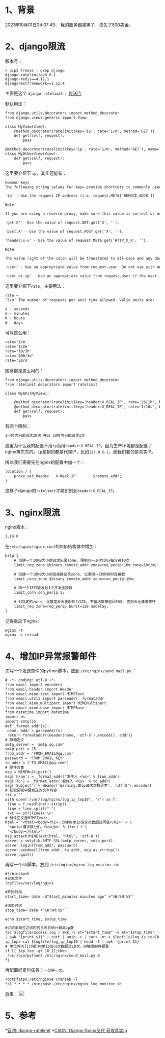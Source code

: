 # 1、背景
2021年10月01日04:07:49， 我的服务器被黑了，损失了800美金。

# 2、django限流
版本号：
```
> pip3 freeze | grep django
django-ratelimit==3.0.1
django-redis==4.12.1
djangorestframework==3.12.4
```
主要是这个 `django-ratelimit`： [传送门](https://django-ratelimit.readthedocs.io/en/stable/usage.html)

默认用法：
```dtd
from django.utils.decorators import method_decorator
from django.views.generic import View

class MyView(View):
    @method_decorator(ratelimit(key='ip', rate='1/m', method='GET'))
    def get(self, request):
        pass

@method_decorator(ratelimit(key='ip', rate='1/m', method='GET'), name='get')
class MyOtherView(View):
    def get(self, request):
        pass
```

这里要介绍下 `ip`，其实还能有：
```dtd
Common keys
The following string values for key= provide shortcuts to commonly used ratelimit keys:

'ip' - Use the request IP address (i.e. request.META['REMOTE_ADDR'])

Note

If you are using a reverse proxy, make sure this value is correct or use an appropriate header: value. See the security notes.

'get:X' - Use the value of request.GET.get('X', '').

'post:X' - Use the value of request.POST.get('X', '').

'header:x-x' - Use the value of request.META.get('HTTP_X_X', '').

Note

The value right of the colon will be translated to all-caps and any dashes will be replaced with underscores, e.g.: x-client-ip => X_CLIENT_IP.

'user' - Use an appropriate value from request.user. Do not use with unauthenticated users.

'user_or_ip' - Use an appropriate value from request.user if the user is authenticated, otherwise use request.META['REMOTE_ADDR'] (see the note above about reverse proxies).
```
这里要介绍下`rate`，主要用法：
```dtd
rate –
‘5/m’ The number of requests per unit time allowed. Valid units are:

s - seconds
m - minutes
h - hours
d - days
```
可以这么用：
```dtd
rate='1/m'
rate='1/2m'
rate='10/3h'
rate='100/3d'
rate='20/d'
```

国哥都是这么用的：
```dtd
from django.utils.decorators import method_decorator
from ratelimit.decorators import ratelimit

class MyAPI(MyView):

    @method_decorator(ratelimit(key='header:X_REAL_IP', rate='20/1h', block=True))
    @method_decorator(ratelimit(key='header:X_REAL_IP', rate='1/10s', block=True))
    def get(self, request):
        pass
```
有两个限制：
```dtd
1小时内只能请求20次 并且 10秒内只能请求1次
```

这里为什么我的配置不用`ip`而用`header:X_REAL_IP`，因为生产环境都是配置了nginx等东东的。`ip`拿到的都是代理IP，比如`127.0.0.1`，而我们要的是真实IP。

所以我们需要先在nginx的配置中加一个：
```dtd
location / {
    proxy_set_header   X-Real-IP        $remote_addr;
}
```
这样子django的`ratelimit`才能识别到`header:X_REAL_IP`。

# 3、nginx限流
nginx版本：
```dtd
1.14.0
```
在`/etc/nginx/nginx.conf`的http结构体中增加：
```dtd
http {
    # 创建一个10MB大小的请求记录zone, 限制同一IP的访问每分钟10次
    limit_req_zone $binary_remote_addr zone=req_perip:10m rate=10r/m;
    
    # 创建一个10MB大小的连接数记录zone, 记录同一IP的同时连接数
    limit_conn_zone $binary_remote_addr zone=con_perip:10m;
    
    # 同一个IP只能发起1个并发连接数
    limit_conn con_perip 1;
    
    # 对指定的zone, 设置突发余量限制为128, 不延迟直接返回503, 否则会让请求等待
    limit_req zone=req_perip burst=128 nodelay;
}
```
记得重启下nginx:
```dtd
nginx -t
nginx -s reload
```

# 4、增加IP异常报警邮件
先写一个发送邮件的python脚本，放到 `/etc/nginx/send_mail.py` ：
```dtd
# -*- coding: utf-8 -*-
from email import encoders
from email.header import Header
from email.mime.text import MIMEText
from email.utils import parseaddr, formataddr
from email.mime.multipart import MIMEMultipart
from email.mime.base import MIMEBase
from datetime import datetime
import os
import smtplib
def _format_addr(s):
 name, addr = parseaddr(s)
 return formataddr((Header(name, 'utf-8').encode(), addr))
# 邮箱定义
smtp_server = 'smtp.qq.com'
smtp_port = 25
from_addr = 'FROM_EMAIL@qq.com'
password = 'FROM_EMAIL_KEY'
to_addr = ['TO_EMAIL@qq.com']
# 邮件对象
msg = MIMEMultipart()
msg['From'] = _format_addr('发件人 <%s>' % from_addr)
msg['To'] = _format_addr('收件人 <%s>' % to_addr)
msg['Subject'] = Header('Warning:单ip请求次数异常', 'utf-8').encode()
# 获取系统中要发送的文本内容
txt = ""
with open('/var/log/nginx/log_ip_top10', 'r') as f:
 line = f.readline().strip()
 line = line.split(" ")
 txt += str(line)+'\n'
# 邮件正文是MIMEText:
html = '<html><body><h2>一分钟内单ip请求次数超过阀值</h2>' + \
 '<p>ip:请求数\分，:%s</p>' % (txt) + \
 '</body></html>'
msg.attach(MIMEText(html, 'html', 'utf-8'))
server = smtplib.SMTP_SSL(smtp_server, smtp_port)
server.login(from_addr, password)
server.sendmail(from_addr, to_addr, msg.as_string())
server.quit()
```

再写一个sh脚本，放到 `/etc/nginx/nginx_log_monitor.sh`: 
```dtd
#!/bin/bash
#日志文件
logfile=/var/log/nginx

#开始时间
start_time=`date -d"$last_minutes minutes ago" +"%H:%M:%S"`

#结束时间
stop_time=`date +"%H:%M:%S"`

echo $start_time, $stop_time

#过滤出单位之间内的日志并统计最高ip数
tac $logfile/access.log | awk -v st="$start_time" -v et="$stop_time" '{t=substr($4,RSTART+14,21);if(t>=st && t<=et) {print $0}}' \
| awk '{print $1}' | sort | uniq -c | sort -nr > $logfile/log_ip_top10
ip_top=`cat $logfile/log_ip_top10 | head -1 | awk '{print $1}'`
# 单位时间[1分钟]内单ip访问次数超过10次，则触发邮件报警
if [[ $ip_top -gt 10 ]];then
 /usr/bin/python3 /etc/nginx/send_mail.py &
fi
```

再配置好定时任务：`一分钟一次`。
```dtd
root@fatpo:/etc/nginx# crontab -l
*/1 * * * * /bin/bash /etc/nginx/nginx_log_monitor.sh
```
效果：
![](.IP限流的最佳实践_images/3afbb3d2.png)


# 5、参考
*[官网: django-ratelimit](https://django-ratelimit.readthedocs.io/en/stable/keys.html#keys-chapter)
*[CSDN: Django Nginx反代 获取真实ip](https://blog.csdn.net/weixin_43064185/article/details/104935777)
